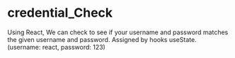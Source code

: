 # credential_Check
Using React, We can check to see if your username and password matches the given username and password. Assigned by hooks useState.
(username: react, password: 123)
